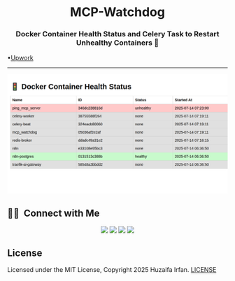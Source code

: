 <div align="center">
  <h1>MCP-Watchdog</h1>
  <h3 align="center">Docker Container Health Status and Celery Task to Restart Unhealthy Containers 🚀</h3>
</div>


•[Upwork]()

<hr>



![Cover](cover.png)

<!-- ## Demo Video

[![Demo Video](https://img.youtube.com/vi/8VNWsj8EbW/0.jpg)](https://www.youtube.com/watch?v=8VNWsj8EbW) -->


## 🤝🏻 &nbsp;Connect with Me

<p align="center">
<a href="https://www.huzaifairfan.com"><img src="https://img.shields.io/badge/-huzaifairfan.com-1aa260?style=flat&logo=Google-Chrome&logoColor=white"/></a>
<a href="https://github.com/HuzaifaIrfan/"><img src="https://img.shields.io/badge/-Github-4078c0?style=flat&logo=Github&logoColor=white"/></a>
<a href="mailto:hi@huzaifairfan.com"><img src="https://img.shields.io/badge/-hi@huzaifairfan.com-c71610?style=flat&logo=Gmail&logoColor=white"/></a>
<a href="https://www.upwork.com/freelancers/huzaifairfan2001"><img src="https://img.shields.io/badge/-Upwork-14a800?style=flat&logo=Upwork&logoColor=white"/></a>
</p>

## License

Licensed under the MIT License, Copyright 2025 Huzaifa Irfan. [LICENSE](LICENSE)